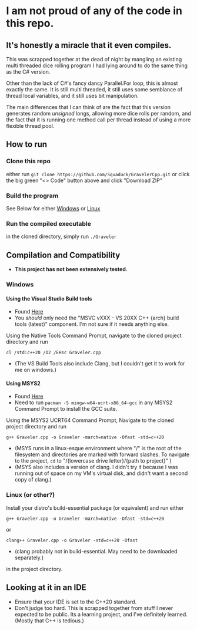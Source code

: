# I am not proud of any of the code in this repo.
## It's honestly a miracle that it even compiles.
This was scrapped together at the dead of night by mangling an existing multi threaded dice rolling program I had lying around to do the same thing as the C# version. 

Other than the lack of C#'s fancy dancy Parallel.For loop, this is almost exactly the same. It is still multi threaded, it still uses some semblance of thread local variables, and it still uses bit manipulation.

The main differences that I can think of are the fact that this version generates random *unsigned* longs, allowing more dice rolls per random, and the fact that it is running one method call per thread instead of using a more flexible thread pool.

## How to run
### Clone this repo
either run `git clone https://github.com/Squaduck/GravelerCpp.git` or click the big green "<> Code" button above and click "Download ZIP"
### Build the program
See Below for either [Windows](#windows) or [Linux](#linux-or-other)
### Run the compiled executable
in the cloned directory, simply run `./Graveler`

## Compilation and Compatibility
- **This project has not been extensively tested.**
### Windows
#### Using the Visual Studio Build tools
- Found [Here](https://visualstudio.microsoft.com/downloads/#build-tools-for-visual-studio-2022)
- You *should* only need the "MSVC vXXX - VS 20XX C++ {arch} build tools (latest)" component. I'm not sure if it needs anything else.

Using the Native Tools Command Prompt, navigate to the cloned project directory and run 

`cl /std:c++20 /O2 /EHsc Graveler.cpp`

- (The VS Build Tools also include Clang, but I couldn't get it to work for me on windows.)

#### Using MSYS2
- Found [Here](https://www.msys2.org/)
- Need to run `pacman -S mingw-w64-ucrt-x86_64-gcc` in any MSYS2 Command Prompt to install the GCC suite.

Using the MSYS2 UCRT64 Command Prompt, Navigate to the cloned project directory and run

`g++ Graveler.cpp -o Graveler -march=native -Ofast -std=c++20`

- (MSYS runs in a linux-esque environment where "/" is the root of the filesystem and directories are marked with forward slashes. To navigate to the project, `cd` to "/{lowercase drive letter}/{path to project}" )
- (MSYS also includes a version of clang. I didn't try it because I was running out of space on my VM's virtual disk, and didn't want a second copy of clang.)
### Linux (or other?)
Install your distro's build-essential package (or equivalent) and run either

`g++ Graveler.cpp -o Graveler -march=native -Ofast -std=c++20`

or

`clang++ Graveler.cpp -o Graveler -std=c++20 -Ofast`

- (clang probably not in build-essential. May need to be downloaded separately.)

in the project directory.

## Looking at it in an IDE
- Ensure that your IDE is set to the C++20 standard.
- Don't judge too hard. This is scrapped together from stuff I never expected to be public. Its a learning project, and I've definitely learned. (Mostly that C++ is tedious.)